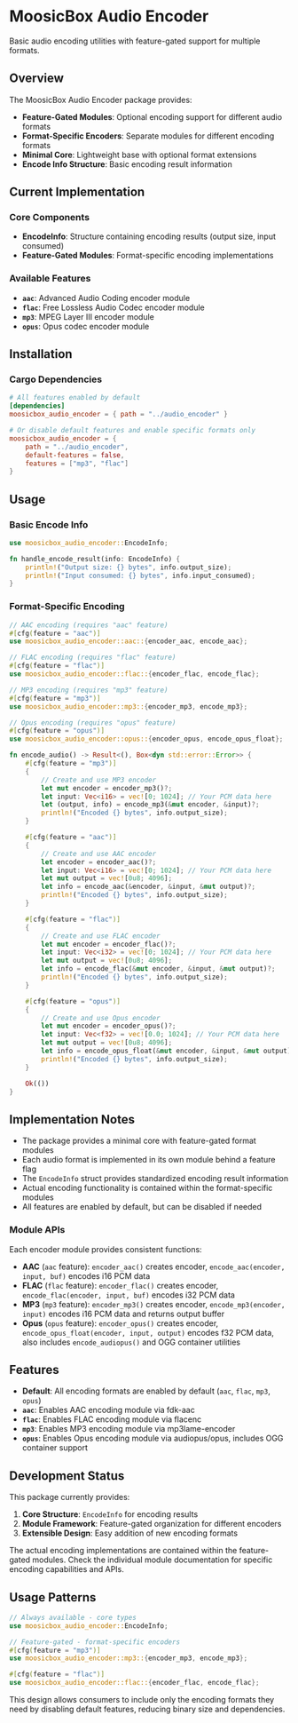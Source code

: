 # MoosicBox Audio Encoder

Basic audio encoding utilities with feature-gated support for multiple formats.

## Overview

The MoosicBox Audio Encoder package provides:

- **Feature-Gated Modules**: Optional encoding support for different audio formats
- **Format-Specific Encoders**: Separate modules for different encoding formats
- **Minimal Core**: Lightweight base with optional format extensions
- **Encode Info Structure**: Basic encoding result information

## Current Implementation

### Core Components
- **EncodeInfo**: Structure containing encoding results (output size, input consumed)
- **Feature-Gated Modules**: Format-specific encoding implementations

### Available Features
- **`aac`**: Advanced Audio Coding encoder module
- **`flac`**: Free Lossless Audio Codec encoder module
- **`mp3`**: MPEG Layer III encoder module
- **`opus`**: Opus codec encoder module

## Installation

### Cargo Dependencies

```toml
# All features enabled by default
[dependencies]
moosicbox_audio_encoder = { path = "../audio_encoder" }

# Or disable default features and enable specific formats only
moosicbox_audio_encoder = {
    path = "../audio_encoder",
    default-features = false,
    features = ["mp3", "flac"]
}
```

## Usage

### Basic Encode Info

```rust
use moosicbox_audio_encoder::EncodeInfo;

fn handle_encode_result(info: EncodeInfo) {
    println!("Output size: {} bytes", info.output_size);
    println!("Input consumed: {} bytes", info.input_consumed);
}
```

### Format-Specific Encoding

```rust
// AAC encoding (requires "aac" feature)
#[cfg(feature = "aac")]
use moosicbox_audio_encoder::aac::{encoder_aac, encode_aac};

// FLAC encoding (requires "flac" feature)
#[cfg(feature = "flac")]
use moosicbox_audio_encoder::flac::{encoder_flac, encode_flac};

// MP3 encoding (requires "mp3" feature)
#[cfg(feature = "mp3")]
use moosicbox_audio_encoder::mp3::{encoder_mp3, encode_mp3};

// Opus encoding (requires "opus" feature)
#[cfg(feature = "opus")]
use moosicbox_audio_encoder::opus::{encoder_opus, encode_opus_float};

fn encode_audio() -> Result<(), Box<dyn std::error::Error>> {
    #[cfg(feature = "mp3")]
    {
        // Create and use MP3 encoder
        let mut encoder = encoder_mp3()?;
        let input: Vec<i16> = vec![0; 1024]; // Your PCM data here
        let (output, info) = encode_mp3(&mut encoder, &input)?;
        println!("Encoded {} bytes", info.output_size);
    }

    #[cfg(feature = "aac")]
    {
        // Create and use AAC encoder
        let encoder = encoder_aac()?;
        let input: Vec<i16> = vec![0; 1024]; // Your PCM data here
        let mut output = vec![0u8; 4096];
        let info = encode_aac(&encoder, &input, &mut output)?;
        println!("Encoded {} bytes", info.output_size);
    }

    #[cfg(feature = "flac")]
    {
        // Create and use FLAC encoder
        let mut encoder = encoder_flac()?;
        let input: Vec<i32> = vec![0; 1024]; // Your PCM data here
        let mut output = vec![0u8; 4096];
        let info = encode_flac(&mut encoder, &input, &mut output)?;
        println!("Encoded {} bytes", info.output_size);
    }

    #[cfg(feature = "opus")]
    {
        // Create and use Opus encoder
        let mut encoder = encoder_opus()?;
        let input: Vec<f32> = vec![0.0; 1024]; // Your PCM data here
        let mut output = vec![0u8; 4096];
        let info = encode_opus_float(&mut encoder, &input, &mut output)?;
        println!("Encoded {} bytes", info.output_size);
    }

    Ok(())
}
```

## Implementation Notes

- The package provides a minimal core with feature-gated format modules
- Each audio format is implemented in its own module behind a feature flag
- The `EncodeInfo` struct provides standardized encoding result information
- Actual encoding functionality is contained within the format-specific modules
- All features are enabled by default, but can be disabled if needed

### Module APIs

Each encoder module provides consistent functions:
- **AAC** (`aac` feature): `encoder_aac()` creates encoder, `encode_aac(encoder, input, buf)` encodes i16 PCM data
- **FLAC** (`flac` feature): `encoder_flac()` creates encoder, `encode_flac(encoder, input, buf)` encodes i32 PCM data
- **MP3** (`mp3` feature): `encoder_mp3()` creates encoder, `encode_mp3(encoder, input)` encodes i16 PCM data and returns output buffer
- **Opus** (`opus` feature): `encoder_opus()` creates encoder, `encode_opus_float(encoder, input, output)` encodes f32 PCM data, also includes `encode_audiopus()` and OGG container utilities

## Features

- **Default**: All encoding formats are enabled by default (`aac`, `flac`, `mp3`, `opus`)
- **`aac`**: Enables AAC encoding module via fdk-aac
- **`flac`**: Enables FLAC encoding module via flacenc
- **`mp3`**: Enables MP3 encoding module via mp3lame-encoder
- **`opus`**: Enables Opus encoding module via audiopus/opus, includes OGG container support

## Development Status

This package currently provides:

1. **Core Structure**: `EncodeInfo` for encoding results
2. **Module Framework**: Feature-gated organization for different encoders
3. **Extensible Design**: Easy addition of new encoding formats

The actual encoding implementations are contained within the feature-gated modules. Check the individual module documentation for specific encoding capabilities and APIs.

## Usage Patterns

```rust
// Always available - core types
use moosicbox_audio_encoder::EncodeInfo;

// Feature-gated - format-specific encoders
#[cfg(feature = "mp3")]
use moosicbox_audio_encoder::mp3::{encoder_mp3, encode_mp3};

#[cfg(feature = "flac")]
use moosicbox_audio_encoder::flac::{encoder_flac, encode_flac};
```

This design allows consumers to include only the encoding formats they need by disabling default features, reducing binary size and dependencies.

